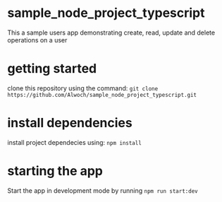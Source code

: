 # sample_node_project_typescript
This a sample users app demonstrating create, read, update and delete operations on a user

# getting started
clone this repository using the command:
`git clone https://github.com/Alwoch/sample_node_project_typescript.git`

# install dependencies
install project dependecies using:
`npm install`

# starting the app
Start the app in development mode by running `npm run start:dev`
